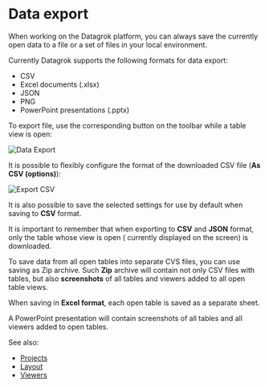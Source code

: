 <!-- TITLE: Data export -->
<!-- SUBTITLE: -->

# Data export

When working on the Datagrok platform, you can always save the currently open data to a file or a set of files in your
local environment.

Currently Datagrok supports the following formats for data export:

* CSV
* Excel documents (.xlsx)
* JSON
* PNG
* PowerPoint presentations (.pptx)

To export file, use the corresponding button on the toolbar while a table view is open:

![Data Export](../uploads/pictures/export.png "Data Export")

It is possible to flexibly configure the format of the downloaded CSV file (**As CSV (options)**):

![Export CSV](../uploads/pictures/export-csv.png "Export CSV")

It is also possible to save the selected settings for use by default when saving to **CSV** format.

It is important to remember that when exporting to **CSV** and **JSON** format, only the table whose view is open (
currently displayed on the screen) is downloaded.

To save data from all open tables into separate CVS files, you can use saving as Zip archive. Such **Zip** archive will
contain not only CSV files with tables, but also **screenshots** of all tables and viewers added to all open table
views.

When saving in **Excel format**, each open table is saved as a separate sheet.

A PowerPoint presentation will contain screenshots of all tables and all viewers added to open tables.

See also:

* [Projects](../overview/project.md)
* [Layout](../visualize/view-layout.md)
* [Viewers](../visualize/viewers.md)

